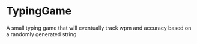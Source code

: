 # TypingGame
A small typing game that will eventually track wpm and accuracy based on a randomly generated string
